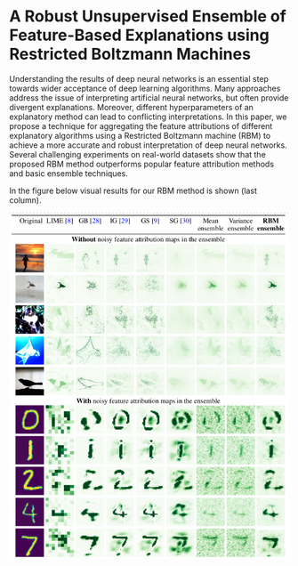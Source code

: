 # A Robust Unsupervised Ensemble of Feature-Based Explanations using Restricted Boltzmann Machines

Understanding the results of deep neural networks is an essential step towards wider acceptance of deep learning algorithms. Many approaches address the issue of interpreting artificial neural networks, but often provide divergent explanations. Moreover, different hyperparameters of an explanatory method can lead to conflicting interpretations. 
In this paper, we propose a technique for aggregating the feature attributions of different explanatory algorithms using a Restricted Boltzmann machine (RBM) to achieve a more accurate and robust interpretation of deep neural networks. 
Several challenging experiments on real-world datasets show that the proposed RBM method outperforms popular feature attribution methods and basic ensemble techniques. 

In the figure below visual results for our RBM method is shown (last column).

![visual results](https://github.com/JohanvandenHeuvel/AggregationOfLocalExplanations/blob/main/plot.png?raw=true)
